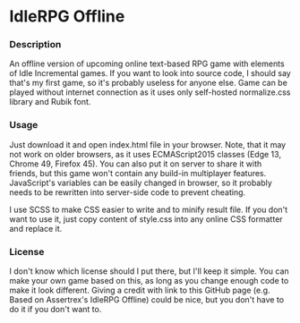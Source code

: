 # IdleRPG Offline

### Description
An offline version of upcoming online text-based RPG game with elements of Idle Incremental games.
If you want to look into source code, I should say that's my first game, so it's probably useless for anyone else.
Game can be played without internet connection as it uses only self-hosted normalize.css library and Rubik font.

### Usage
Just download it and open index.html file in your browser. Note, that it may not work on older browsers, as it uses ECMAScript2015 classes (Edge 13, Chrome 49, Firefox 45).
You can also put it on server to share it with friends, but this game won't contain any build-in multiplayer features.
JavaScript's variables can be easily changed in browser, so it probably needs to be rewritten into server-side code to prevent cheating.

I use SCSS to make CSS easier to write and to minify result file. If you don't want to use it, just copy content of style.css into any online CSS formatter and replace it.

### License
I don't know which license should I put there, but I'll keep it simple.
You can make your own game based on this, as long as you change enough code to make it look different.
Giving a credit with link to this GitHub page (e.g. Based on Assertrex's IdleRPG Offline) could be nice, but you don't have to do it if you don't want to.
